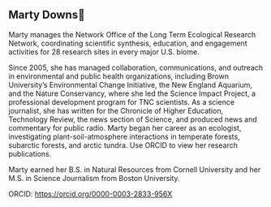 ## Marty Downs👋

Marty manages the Network Office of the Long Term Ecological Research Network, coordinating scientific synthesis, education, and engagement activities for 28 research sites in every major U.S. biome.

Since 2005, she has managed collaboration, communications, and outreach in environmental and public health organizations, including Brown University’s Environmental Change Initiative, the New England Aquarium, and the Nature Conservancy, where she led the Science Impact Project, a professional development program for TNC scientists. As a science journalist, she has written for the Chronicle of Higher Education, Technology Review, the news section of Science, and produced news and commentary for public radio. Marty began her career as an ecologist, investigating plant-soil-atmosphere interactions in temperate forests, subarctic forests, and arctic tundra. Use ORCID to view her research publications.

Marty earned her B.S. in Natural Resources from Cornell University and her M.S. in Science Journalism from Boston University.

ORCID: https://orcid.org/0000-0003-2833-956X
<!--
**marty-downs/marty-downs** is a ✨ _special_ ✨ repository because its `README.md` (this file) appears on your GitHub profile.

Here are some ideas to get you started:

- 🔭 I’m currently working on ...
- 🌱 I’m currently learning ...
- 👯 I’m looking to collaborate on ...
- 🤔 I’m looking for help with ...
- 💬 Ask me about ...
- 📫 How to reach me: ...
- 😄 Pronouns: ...
- ⚡ Fun fact: ...
-->
